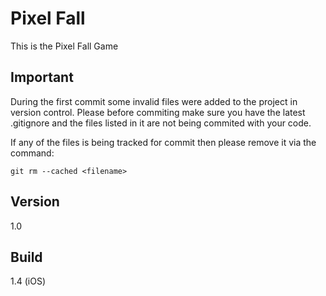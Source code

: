 # Pixel Fall
This is the Pixel Fall Game


## Important

During the first commit some invalid files were added to the project in version control.
Please before commiting make sure you have the latest .gitignore and the files listed in it are not being commited with your code.

If any of the files is being tracked for commit then please remove it via the command:

`git rm --cached <filename>`


## Version
1.0

## Build
1.4 (iOS)
 
